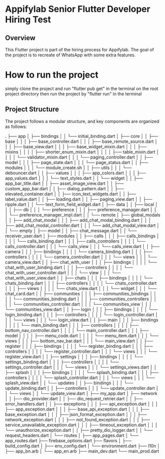 # Appifylab Senior Flutter Developer Hiring Test

## Overview

This Flutter project is part of the hiring process for Appifylab. The goal of the project is to recreate of WhatsApp with some extra features.

# How to run the project
simply clone the project and run "flutter pub get" in the terminal on the root project directory
then run the project by "flutter run" in the terminal


## Project Structure

The project follows a modular structure, and key components are organized as follows:


.
├── app
│ ├── bindings
│ │ └── initial_binding.dart
│ ├── core
│ │ ├── base
│ │ │ ├── base_controller.dart
│ │ │ ├── base_remote_source.dart
│ │ │ ├── base_view.dart
│ │ │ ├── base_widget_mixin.dart
│ │ │ ├── mixins
│ │ │ │ ├── shorter_enum_mixin.dart
│ │ │ │ ├── table_mixin.dart
│ │ │ │ └── validator_mixin.dart
│ │ │ └── paging_controller.dart
│ │ ├── model
│ │ │ ├── page_state.dart
│ │ │ └── page_status.dart
│ │ ├── modules
│ │ │ └── module_create.sh
│ │ ├── utils
│ │ │ └── debouncer.dart
│ │ ├── values
│ │ │ ├── app_colors.dart
│ │ │ ├── app_values.dart
│ │ │ └── text_styles.dart
│ │ └── widget
│ │ ├── app_bar_title.dart
│ │ ├── asset_image_view.dart
│ │ ├── custom_app_bar.dart
│ │ ├── dialog_pattern.dart
│ │ ├── elevated_container.dart
│ │ ├── icon_text_widgets.dart
│ │ ├── label_value.dart
│ │ ├── loading.dart
│ │ ├── paging_view.dart
│ │ ├── ripple.dart
│ │ └── text_form_field_widget.dart
│ ├── data
│ │ ├── local
│ │ │ ├── db
│ │ │ └── preference
│ │ │ ├── preference_manager.dart
│ │ │ └── preference_manager_impl.dart
│ │ └── remote
│ ├── global_modals
│ │ ├── add_chat_modal
│ │ │ ├── add_chat_modal_binding.dart
│ │ │ ├── add_chat_modal_controller.dart
│ │ │ └── add_chat_modal_view.dart
│ │ └── empty
│ ├── model
│ │ ├── chat_message.dart
│ │ └── receiver_user.dart
│ ├── modules
│ │ ├── calls
│ │ │ ├── calls_bindings
│ │ │ │ └── calls_binding.dart
│ │ │ ├── calls_controllers
│ │ │ │ └── calls_controller.dart
│ │ │ └── calls_view
│ │ │ └── calls_view.dart
│ │ ├── camera
│ │ │ ├── bindings
│ │ │ │ └── camera_binding.dart
│ │ │ ├── controllers
│ │ │ │ └── camera_controller.dart
│ │ │ └── views
│ │ │ └── camera_view.dart
│ │ ├── chat_with_user
│ │ │ ├── bindings
│ │ │ │ └── chat_with_user_binding.dart
│ │ │ ├── controllers
│ │ │ │ └── chat_with_user_controller.dart
│ │ │ └── view
│ │ │ └── chat_with_user_view.dart
│ │ ├── chats
│ │ │ ├── bindings
│ │ │ │ └── chats_binding.dart
│ │ │ ├── controllers
│ │ │ │ └── chats_controller.dart
│ │ │ ├── views
│ │ │ │ └── chats_view.dart
│ │ │ └── widget
│ │ │ └── chat_card.dart
│ │ ├── communities
│ │ │ ├── communities_bindings
│ │ │ │ └── communities_binding.dart
│ │ │ ├── communities_controllers
│ │ │ │ └── communities_controller.dart
│ │ │ └── communities_view
│ │ │ └── communities_view.dart
│ │ ├── login
│ │ │ ├── bindings
│ │ │ │ └── login_binding.dart
│ │ │ ├── controllers
│ │ │ │ └── login_controller.dart
│ │ │ └── views
│ │ │ └── login_view.dart
│ │ ├── main
│ │ │ ├── bindings
│ │ │ │ └── main_binding.dart
│ │ │ ├── controllers
│ │ │ │ ├── bottom_nav_controller.dart
│ │ │ │ └── main_controller.dart
│ │ │ ├── model
│ │ │ │ ├── menu_code.dart
│ │ │ │ └── menu_item.dart
│ │ │ └── views
│ │ │ ├── bottom_nav_bar.dart
│ │ │ └── main_view.dart
│ │ ├── register
│ │ │ ├── bindings
│ │ │ │ └── register_binding.dart
│ │ │ ├── controllers
│ │ │ │ └── register_controller.dart
│ │ │ └── views
│ │ │ └── register_view.dart
│ │ ├── settings
│ │ │ ├── bindings
│ │ │ │ └── settings_binding.dart
│ │ │ ├── controllers
│ │ │ │ └── settings_controller.dart
│ │ │ └── views
│ │ │ └── settings_views.dart
│ │ ├── splash
│ │ │ ├── bindings
│ │ │ │ └── splash_binding.dart
│ │ │ ├── controllers
│ │ │ │ └── splash_controller.dart
│ │ │ └── views
│ │ │ └── splash_view.dart
│ │ └── updates
│ │ ├── bindings
│ │ │ └── update_binding.dart
│ │ ├── controllers
│ │ │ └── update_controller.dart
│ │ └── views
│ │ └── update_view.dart
│ ├── my_app.dart
│ ├── network
│ │ ├── dio_provider.dart
│ │ ├── dio_request_retrier.dart
│ │ ├── error_handlers.dart
│ │ ├── exceptions
│ │ │ ├── api_exception.dart
│ │ │ ├── app_exception.dart
│ │ │ ├── base_api_exception.dart
│ │ │ ├── base_exception.dart
│ │ │ ├── json_format_exception.dart
│ │ │ ├── network_exception.dart
│ │ │ ├── not_found_exception.dart
│ │ │ ├── service_unavailable_exception.dart
│ │ │ ├── timeout_exception.dart
│ │ │ └── unauthorize_exception.dart
│ │ ├── pretty_dio_logger.dart
│ │ └── request_headers.dart
│ └── routes
│ ├── app_pages.dart
│ └── app_routes.dart
├── firebase_options.dart
├── flavors
│ ├── build_config.dart
│ ├── env_config.dart
│ └── environment.dart
├── l10n
│ ├── app_bn.arb
│ └── app_en.arb
├── main_dev.dart
└── main_prod.dart


